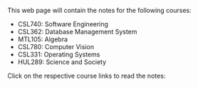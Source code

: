 This web page will contain the notes for the following courses:
- CSL740: Software Engineering
- CSL362: Database Management System
- MTL105: Algebra
- CSL780: Computer Vision
- CSL331: Operating Systems
- HUL289: Science and Society

Click on the respective course links to read the notes:
